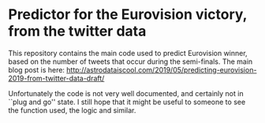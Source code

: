 # Predictor for the Eurovision victory, from the twitter data

This repository contains the main code used to predict Eurovision winner, based on the number of tweets that occur during the semi-finals. The main blog post is here: http://astrodataiscool.com/2019/05/predicting-eurovision-2019-from-twitter-data-draft/

Unfortunately the code is not very well documented, and certainly not in ``plug and go'' state. I still hope that it might be useful to someone to see the function used, the logic and similar.